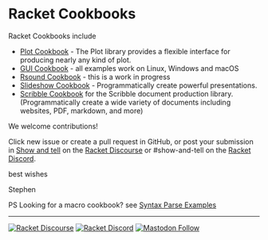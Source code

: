 # Racket Cookbooks
Racket Cookbooks include

* [Plot Cookbook](https://github.com/Racket-Cookbooks/Plot-cookbook#readme) - The Plot library provides a flexible interface for producing nearly any kind of plot.
* [GUI Cookbook](https://github.com/Racket-Cookbooks/GUI-cookbook#readme) - all examples work on Linux, Windows and macOS
* [Rsound Cookbook](https://github.com/Racket-Cookbooks/Rsound-cookbook#readme) - this is a work in progress
* [Slideshow Cookbook](https://github.com/Racket-Cookbooks/Slideshow-cookbook#slideshow-cookbook) - Programmatically create powerful presentations. 
* [Scribble Cookbook](https://github.com/Racket-Cookbooks/Scribble-cookbook#scribble-cookbook) for the Scribble document production library. (Programmatically create a wide variety of documents including websites, PDF, markdown, and more)

We welcome contributions! 

Click new issue or create a pull request in GitHub, or post your submission in [Show and tell](https://racket.discourse.group/c/show-and-tell/7) on the [Racket Discourse](https://racket.discourse.group/invites/VxkBcXY7yL) or #show-and-tell on the [Racket Discord](https://discord.gg/6Zq8sH5).

best wishes

Stephen

PS Looking for a macro cookbook? see [Syntax Parse Examples](https://github.com/syntax-objects/syntax-parse-example) 


***
[![Racket Discourse](https://img.shields.io/discourse/users?label=Discuss%20on%20Racket%20Discourse&logo=racket&server=https%3A%2F%2Fracket.discourse.group)](https://racket.discourse.group/invites/VxkBcXY7yL) [![Racket Discord](https://img.shields.io/discord/571040468092321801?label=Chat%20on%20Racket%20Discord&logo=racket)](https://discord.gg/6Zq8sH5)
[![Mastodon Follow](https://img.shields.io/mastodon/follow/110503403357821549?domain=https%3A%2F%2Ffunctional.cafe&logo=racket&label=@racketlang@functional.cafe)](https://functional.cafe/@racketlang)
